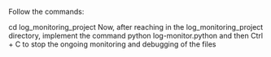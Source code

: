Follow the commands:

cd log_monitoring_project
Now, after reaching in the log_monitoring_project directory, implement the command python log-monitor.python
and then Ctrl + C to stop the ongoing monitoring and debugging of the files
